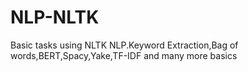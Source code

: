 # NLP-NLTK
Basic tasks using NLTK NLP.Keyword Extraction,Bag of words,BERT,Spacy,Yake,TF-IDF and many more basics
